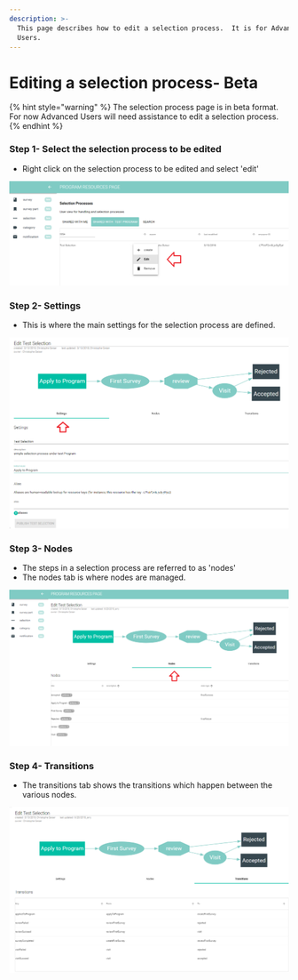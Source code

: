 ```yaml
---
description: >-
  This page describes how to edit a selection process.  It is for Advanced
  Users.
---
```


# Editing a selection process- Beta

{% hint style="warning" %}
The selection process page is in beta format.  For now Advanced Users will need assistance to edit a selection process.
{% endhint %}

### Step 1- Select the selection process to be edited

* Right click on the selection process to be edited and select 'edit'

![](../../../../.gitbook/assets/image%20%2892%29.png)

### Step 2- Settings 

* This is where the main settings for the selection process are defined.

![](../../../../.gitbook/assets/image%20%2840%29.png)

### Step 3- Nodes

* The steps in a selection process are referred to as 'nodes'
* The nodes tab is where nodes are managed. 

![](../../../../.gitbook/assets/image%20%2835%29.png)

### Step 4- Transitions

* The transitions tab shows the transitions which happen between the various nodes.

![](../../../../.gitbook/assets/image%20%2883%29.png)

